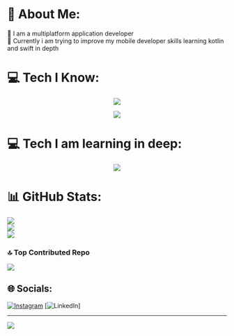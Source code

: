 # 💫 About Me:
🔭 I am a multiplatform application developer<br>🌱 Currently i am trying to improve my mobile developer skills learning kotlin and swift in depth<br>

# 💻 Tech I Know:
<p align="center">
  <a href="https://skillicons.dev">
    <img src="https://skillicons.dev/icons?i=git,gitlab,androidstudio,vscode,atom,eclipse,windows,linux,notion,ps" />
  </a>
</p>

<p align="center">
  <a href="https://skillicons.dev">
    <img src="https://skillicons.dev/icons?i=java,js,ts,wordpress,html,css,py,firebase" />
  </a>
</p>

# 💻 Tech I am learning in deep:
<p align="center">
  <a href="https://skillicons.dev">
    <img src="https://skillicons.dev/icons?i=swift,kotlin,c,cs,cpp" />
  </a>

# 📊 GitHub Stats:
![](https://github-readme-stats.vercel.app/api?username=Cxrlos-atg&theme=tokyonight&hide_border=false&include_all_commits=false&count_private=false)<br/>
![](https://github-readme-streak-stats.herokuapp.com/?user=Cxrlos-atg&theme=tokyonight&hide_border=false)<br/>
![](https://github-readme-stats.vercel.app/api/top-langs/?username=Cxrlos-atg&theme=tokyonight&hide_border=false&include_all_commits=false&count_private=false&layout=compact)

### 🔝 Top Contributed Repo
![](https://github-contributor-stats.vercel.app/api?username=Cxrlos-atg&limit=5&theme=tokyonight&combine_all_yearly_contributions=true)

## 🌐 Socials:
[![Instagram](https://img.shields.io/badge/Instagram-%23E4405F.svg?logo=Instagram&logoColor=white)](https://instagram.com/Cxrlos_atg) [![LinkedIn](https://img.shields.io/badge/LinkedIn-%230077B5.svg?logo=linkedin&logoColor=white)]

---
[![](https://visitcount.itsvg.in/api?id=Cxrlos-atg&icon=0&color=12)](https://visitcount.itsvg.in)



<!-- Proudly created with GPRM ( https://gprm.itsvg.in ) -->

